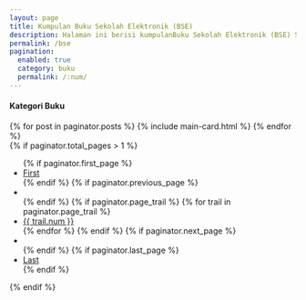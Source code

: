 ```yaml
---
layout: page
title: Kumpulan Buku Sekolah Elektronik (BSE)
description: Halaman ini berisi kumpulanBuku Sekolah Elektronik (BSE) SD, SMP, SMA, dll terdiri dari buku guru, buku siswa, komik pendidikan yang sangat berguna bagi para pembaca.
permalink: /bse
pagination: 
  enabled: true
  category: buku
  permalink: /:num/
---
```


<div class="row mt-3">
<div class="col-md-8 main-loop">
<h4 class="font-weight-bold spanborder"><span>Kategori Buku</span></h4>
{% for post in paginator.posts %}
{% include main-card.html %}
{% endfor %} 
<div class="mt-5">
   {% if paginator.total_pages > 1 %}
  <ul class="pager">
      {% if paginator.first_page %}
      <li class="previous left">
          <a href="{{ paginator.first_page_path | prepend: site.baseurl | replace: '//', '/' }}">First</a>
      </li>
      {% endif %}
      {% if paginator.previous_page %}
      <li class="previous">
          <a href="{{ paginator.previous_page_path | prepend: site.baseurl | replace: '//', '/' }}" title="Halaman Sebelumnya"><span class="glyphicon glyphicon-chevron-left"></span></a>
      </li>
      {% endif %}
      {% if paginator.page_trail %}
        {% for trail in paginator.page_trail %}
          <li {% if page.url == trail.path %}class="disabled"{% endif %}>
              <a href="{{ trail.path | prepend: site.baseurl | replace: '//', '/' }}" title="{{trail.title}}">{{ trail.num }}</a>
          </li>
        {% endfor %}
      {% endif %}
      {% if paginator.next_page %}
      <li class="next">
          <a href="{{ paginator.next_page_path | prepend: site.baseurl | replace: '//', '/' }}" title="Halaman Selanjutnya"><span class="glyphicon glyphicon-chevron-right"></span></a>
      </li>
      {% endif %}
       {% if paginator.last_page %}
      <li class="previous last">
          <a href="{{ paginator.last_page_path | prepend: site.baseurl | replace: '//', '/' }}">Last</a>
      </li>
      {% endif %}
  </ul>
  {% endif %}
        </div>
    </div></div>
